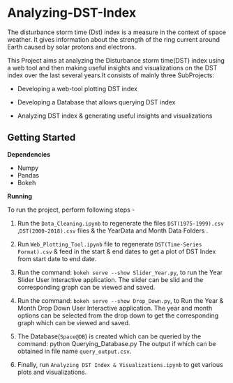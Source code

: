 # Analyzing-DST-Index
The disturbance storm time (Dst) index is a measure in the context of space weather. It gives information about the strength of the ring current around Earth caused by solar protons and electrons. 

This Project aims at analyzing the Disturbance storm time(DST) index using a web tool and then making useful insights and visualizations on the DST index over the last several years.It consists of mainly three SubProjects:

 - Developing a web-tool plotting DST index
 
 - Developing a Database that allows querying DST index
 
 - Analyzing DST index & generating useful insights and visualizations

## Getting Started
**Dependencies**

 + Numpy
 + Pandas
 + Bokeh
 
 
**Running**

To run the project, perform following steps -
1) Run the `Data_Cleaning.ipynb` to regenerate the files `DST(1975-1999).csv` ,`DST(2000-2018).csv` files & the YearData and Month Data Folders .

2) Run `Web_Plotting_Tool.ipynb` file to regenerate `DST(Time-Series Format).csv` & feed in the start & end dates to get a plot of DST Index from start date to end date.

3) Run the command:
`bokeh serve --show Slider_Year.py`,
to run the Year Slider User Interactive application. The slider can be slid and the corresponding graph can be viewed and saved.

4) Run the command:
`bokeh serve --show Drop_Down.py`,
to Run the Year & Month Drop Down User Interactive application. The year and month options can be selected from the drop down to get the corresponding graph which can be viewed and saved.

5) The Database(`Space@DB`) is created which can be queried by the command:
python Querying_Database.py
The output if which can be obtained in file name `query_output.csv`.

6) Finally, run `Analyzing DST Index & Visualizations.ipynb` to get various plots and visualizations.
